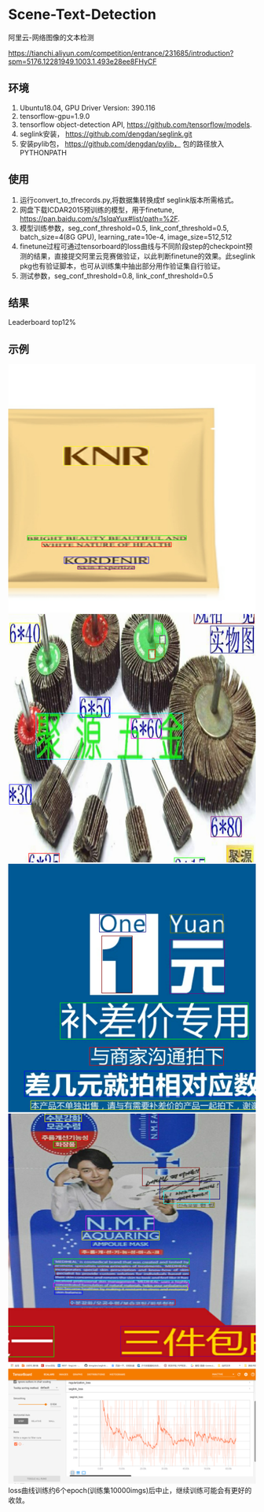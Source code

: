 # Scene-Text-Detection
阿里云-网络图像的文本检测

https://tianchi.aliyun.com/competition/entrance/231685/introduction?spm=5176.12281949.1003.1.493e28ee8FHyCF
## 环境
1. Ubuntu18.04, GPU Driver Version: 390.116
2. tensorflow-gpu=1.9.0
3. tensorflow object-detection API, https://github.com/tensorflow/models.
4. seglink安装， https://github.com/dengdan/seglink.git
5. 安装pylib包， https://github.com/dengdan/pylib， 包的路径放入PYTHONPATH
## 使用
1. 运行convert_to_tfrecords.py,将数据集转换成tf seglink版本所需格式。
2. 网盘下载ICDAR2015预训练的模型，用于finetune, https://pan.baidu.com/s/1slqaYux#list/path=%2F.
3. 模型训练参数，seg_conf_threshold=0.5, link_conf_threshold=0.5, batch_size=4(8G GPU), learning_rate=10e-4, image_size=512,512
4. finetune过程可通过tensorboard的loss曲线与不同阶段step的checkpoint预测的结果，直接提交阿里云竞赛做验证，以此判断finetune的效果。此seglink pkg也有验证脚本，也可从训练集中抽出部分用作验证集自行验证。
5. 测试参数，seg_conf_threshold=0.8, link_conf_threshold=0.5
## 结果
Leaderboard top12%
## 示例
![img_1](https://github.com/Fenghuiqian/scene-text-detection/blob/master/test_examples/1.png)
![img_2](https://github.com/Fenghuiqian/scene-text-detection/blob/master/test_examples/2.png)
![img_3](https://github.com/Fenghuiqian/scene-text-detection/blob/master/test_examples/3.png)
![img_4](https://github.com/Fenghuiqian/scene-text-detection/blob/master/test_examples/4.png)
![img_5](https://github.com/Fenghuiqian/scene-text-detection/blob/master/test_examples/loss.png)
loss曲线训练约6个epoch(训练集10000imgs)后中止，继续训练可能会有更好的收敛。
